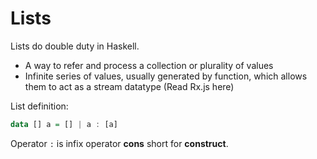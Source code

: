 # Lists

Lists do double duty in Haskell.
* A way to refer and process a collection or plurality of values
* Infinite series of values, usually generated by function, which allows them to act as a stream datatype (Read Rx.js here)

List definition:
```haskell
data [] a = [] | a : [a]
```
Operator `:` is infix operator **cons** short for **construct**.
